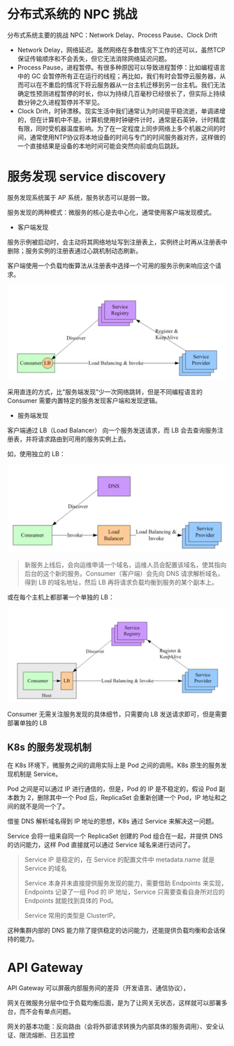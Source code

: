 
# 分布式系统的 NPC 挑战

分布式系统主要的挑战 NPC：Network Delay、Process Pause、Clock Drift

- Network Delay，网络延迟。虽然网络在多数情况下工作的还可以，虽然TCP保证传输顺序和不会丢失，但它无法消除网络延迟问题。
- Process Pause，进程暂停。有很多种原因可以导致进程暂停：比如编程语言中的 GC 会暂停所有正在运行的线程；再比如，我们有时会暂停云服务器，从而可以在不重启的情况下将云服务器从一台主机迁移到另一台主机。我们无法确定性预测进程暂停的时长，你以为持续几百毫秒已经很长了，但实际上持续数分钟之久进程暂停并不罕见。
- Clock Drift，时钟漂移。现实生活中我们通常认为时间是平稳流逝，单调递增的，但在计算机中不是。计算机使用时钟硬件计时，通常是石英钟，计时精度有限，同时受机器温度影响。为了在一定程度上同步网络上多个机器之间的时间，通常使用NTP协议将本地设备的时间与专门的时间服务器对齐，这样做的一个直接结果是设备的本地时间可能会突然向前或向后跳跃。

# 服务发现 service discovery

服务发现系统属于 AP 系统，服务状态可以是弱一致。

服务发现的两种模式：微服务的核心是去中心化，通常使用客户端发现模式。

- 客户端发现

服务示例被启动时，会主动将其网络地址写到注册表上，实例终止时再从注册表中删除；服务实例的注册表通过心跳机制动态刷新。

客户端使用一个负载均衡算法从注册表中选择一个可用的服务示例来响应这个请求。

![进程内 LB](../images/serviceDiscovery2.png)

采用直连的方式，比"服务端发现"少一次网络跳转，但是不同编程语言的 Consumer 需要内置特定的服务发现客户端和发现逻辑。

- 服务端发现

客户端通过 LB（Load Balancer） 向一个服务发送请求，而 LB 会去查询服务注册表，并将请求路由到可用的服务实例上去。

如，使用独立的 LB：

![独立的 LB](../images/serviceDiscovery1.png)

> 新服务上线后，会向运维申请一个域名，运维人员会配置该域名，使其指向后台的这个新的服务。Consumer（客户端）会先向 DNS 请求解析域名，得到 LB 的域名地址，然后 LB 再将请求负载均衡到服务的某个副本上。

或在每个主机上都部署一个单独的 LB：

![主机独立进程 LB](../images/serviceDiscovery3.png)

Consumer 无需关注服务发现的具体细节，只需要向 LB 发送请求即可，但是需要部署单独的 LB

## K8s 的服务发现机制

在 K8s 环境下，微服务之间的调用实际上是 Pod 之间的调用。K8s 原生的服务发现机制是 Service。

Pod 之间是可以通过 IP 进行通信的，但是，Pod 的 IP 是不稳定的，假设 Pod 副本数为 2，删除其中一个 Pod 后，ReplicaSet 会重新创建一个 Pod，IP 地址和之间的就不是同一个了。

借鉴 DNS 解析域名得到 IP 地址的思想，K8s 通过 Service 来解决这一问题。

Service 会将一组来自同一个 ReplicaSet 创建的 Pod 组合在一起，并提供 DNS 的访问能力，这样 Pod 直接就可以通过 Service 域名来进行访问了。

> Service IP 是稳定的，在 Service 的配置文件中 metadata.name 就是 Service 的域名
> 
> Service 本身并未直接提供服务发现的能力，需要借助 Endpoints 来实现，Endpoints 记录了一组 Pod 的 IP 地址，Service 只需要查看自身所对应的 Endpoints 就能找到具体的 Pod。
> 
> Service 常用的类型是 ClusterIP。

这种集群内部的 DNS 能力除了提供稳定的访问能力，还能提供负载均衡和会话保持的能力。

# API Gateway

API Gateway 可以屏蔽内部服务间的差异（开发语言、通信协议），

网关在微服务分层中位于负载均衡后面，是为了让网关无状态，这样就可以部署多台，而不会有单点问题。

网关的基本功能：反向路由（会将外部请求转换为内部具体的服务调用）、安全认证、限流熔断、日志监控
